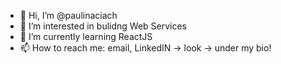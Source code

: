 - 👋 Hi, I’m @paulinaciach
- 👀 I’m interested in bulidng Web Services
- 🌱 I’m currently learning ReactJS 
- 📫 How to reach me: email, LinkedIN -> look -> under my bio!

<!---
paulinaciach/paulinaciach is a ✨ special ✨ repository because its `README.md` (this file) appears on your GitHub profile.
You can click the Preview link to take a look at your changes.
--->
